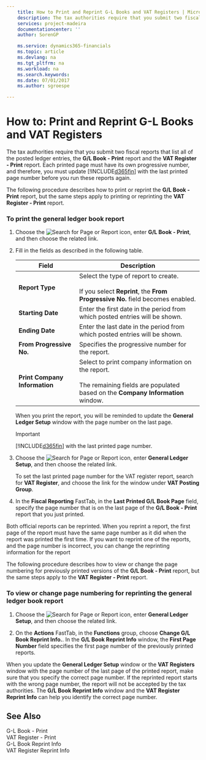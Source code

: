 ```yaml
---
    title: How to Print and Reprint G-L Books and VAT Registers | Microsoft Docs
    description: The tax authorities require that you submit two fiscal reports that list all of the posted ledger entries, the **G/L Book - Print** report and the **VAT Register - Print** report. Each printed page must have its own progressive number, and therefore, you must update [!INCLUDE[d365fin](../../includes/d365fin_md.md)] with the last printed page number before you run these reports again.
    services: project-madeira
    documentationcenter: ''
    author: SorenGP

    ms.service: dynamics365-financials
    ms.topic: article
    ms.devlang: na
    ms.tgt_pltfrm: na
    ms.workload: na
    ms.search.keywords:
    ms.date: 07/01/2017
    ms.author: sgroespe

---
```

# How to: Print and Reprint G-L Books and VAT Registers
The tax authorities require that you submit two fiscal reports that list all of the posted ledger entries, the **G/L Book - Print** report and the **VAT Register - Print** report. Each printed page must have its own progressive number, and therefore, you must update [!INCLUDE[d365fin](../../includes/d365fin_md.md)] with the last printed page number before you run these reports again.  
  
 The following procedure describes how to print or reprint the **G/L Book - Print** report, but the same steps apply to printing or reprinting the **VAT Register - Print** report.  
  
### To print the general ledger book report  
  
1.  Choose the ![Search for Page or Report](media/ui-search/search_small.png "Search for Page or Report icon") icon, enter **G/L Book - Print**, and then choose the related link.  
  
2.  Fill in the fields as described in the following table.  
  
    |Field|Description|  
    |---------------------------------|---------------------------------------|  
    |**Report Type**|Select the type of report to create.<br /><br /> If you select **Reprint**, the **From Progressive No.** field becomes enabled.|  
    |**Starting Date**|Enter the first date in the period from which posted entries will be shown.|  
    |**Ending Date**|Enter the last date in the period from which posted entries will be shown.|  
    |**From Progressive No.**|Specifies the progressive number for the report.|  
    |**Print Company Information**|Select to print company information on the report.<br /><br /> The remaining fields are populated based on the **Company Information** window.|  
  
     When you print the report, you will be reminded to update the **General Ledger Setup** window with the page number on the last page.  
  
    > [!IMPORTANT]  
    >  [!INCLUDE[d365fin](../../includes/d365fin_md.md)] with the last printed page number.  
  
3.  Choose the ![Search for Page or Report](media/ui-search/search_small.png "Search for Page or Report icon") icon, enter **General Ledger Setup**, and then choose the related link.  
  
     To set the last printed page number for the VAT register report, search for **VAT Register**, and choose the link for the window under **VAT Posting Group**.  
  
4.  In the **Fiscal Reporting** FastTab, in the **Last Printed G/L Book Page** field, specify the page number that is on the last page of the **G/L Book - Print** report that you just printed.  
  
 Both official reports can be reprinted. When you reprint a report, the first page of the report must have the same page number as it did when the report was printed the first time. If you want to reprint one of the reports, and the page number is incorrect, you can change the reprinting information for the report  
  
 The following procedure describes how to view or change the page numbering for previously printed versions of the **G/L Book - Print** report, but the same steps apply to the **VAT Register - Print** report.  
  
### To view or change page numbering for reprinting the general ledger book report  
  
1.  Choose the ![Search for Page or Report](media/ui-search/search_small.png "Search for Page or Report icon") icon, enter **General Ledger Setup**, and then choose the related link.  
  
2.  On the **Actions** FastTab, in the **Functions** group, choose **Change G/L Book Reprint Info.**. In the **G/L Book Reprint Info** window, the **First Page Number** field specifies the first page number of the previously printed reports.  
  
 When you update the **General Ledger Setup** window or the **VAT Registers** window with the page number of the last page of the printed report, make sure that you specify the correct page number. If the reprinted report starts with the wrong page number, the report will not be accepted by the tax authorities. The **G/L Book Reprint Info** window and the **VAT Register Reprint Info** can help you identify the correct page number.  
  
## See Also  
 G-L Book - Print   
 VAT Register - Print   
 G-L Book Reprint Info   
 VAT Register Reprint Info